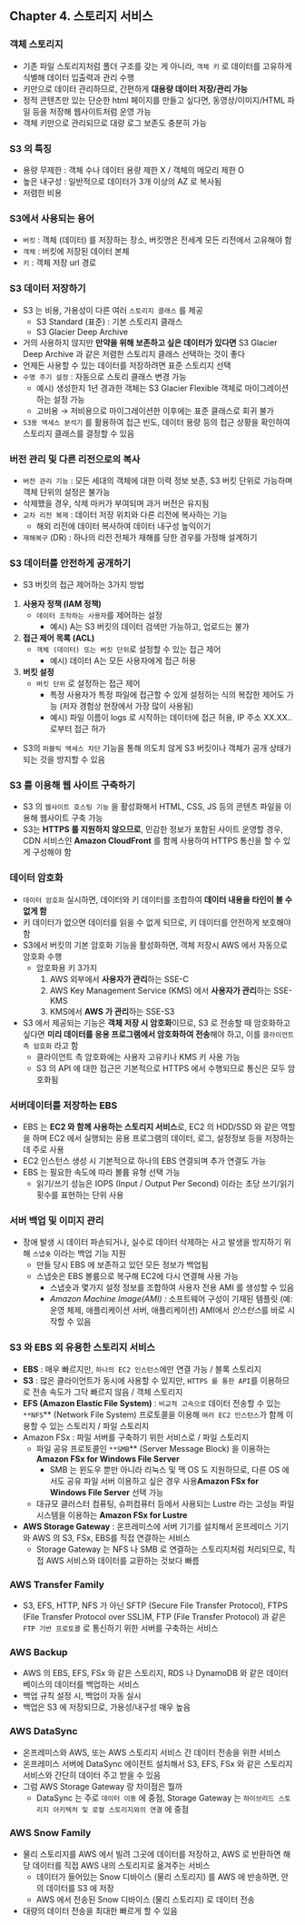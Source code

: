 ## Chapter 4. 스토리지 서비스
### 객체 스토리지

- 기존 파일 스토리지처럼 폴더 구조를 갖는 게 아니라, `객체 키` 로 데이터를 고유하게 식별해 데이터 입출력과 관리 수행
- 키만으로 데이터 관리하므로, 간편하게 **대용량 데이터 저장/관리 가능**
- 정적 콘텐츠만 있는 단순한 html 페이지를 만들고 싶다면, 동영상/이미지/HTML 파일 등을 저장해 웹사이트처럼 운영 가능
- 객체 키만으로 관리되므로 대량 로그 보존도 충분히 가능

### S3 의 특징

- 용량 무제한 : 객체 수나 데이터 용량 제한 X / 객체의 메모리 제한 O
- 높은 내구성 : 일반적으로 데이터가 3개 이상의 AZ 로 복사됨
- 저렴한 비용

### S3에서 사용되는 용어

- `버킷` : 객체 (데이터) 를 저장하는 장소, 버킷명은 전세계 모든 리전에서 고유해야 함
- `객체` : 버킷에 저장된 데이터 본체
- `키` : 객체 저장 url 경로

### S3 데이터 저장하기

- S3 는 비용, 가용성이 다른 여러 `스토리지 클래스` 를 제공
    - S3 Standard (표준) : 기본 스토리지 클래스
    - S3 Glacier Deep Archive
- 거의 사용하지 않지만 **만약을 위해 보존하고 싶은 데이터가 있다면** S3 Glacier Deep Archive 과 같은 저렴한 스토리지 클래스 선택하는 것이 좋다
- 언제든 사용할 수 있는 데이터를 저장하려면 표준 스토리지 선택
- `수명 주기 설정` : 자동으로 스토리 클래스 변경 가능
    - 예시) 생성한지 1년 경과한 객체는 S3 Glacier Flexible 객체로 마이그레이션하는 설정 가능
    - 고비용 → 저비용으로 마이그레이션한 이후에는 표준 클래스로 회귀 불가
- `S3용 액세스 분석기` 를 활용하여 접근 빈도, 데이터 용량 등의 접근 상황을 확인하여 스토리지 클래스를 결정할 수 있음

### 버전 관리 및 다른 리전으로의 복사

- `버전 관리 기능` : 모든 세대의 객체에 대한 이력 정보 보존, S3 버킷 단위로 가능하며 객체 단위의 설정은 불가능
- 삭제했을 경우, 삭제 마커가 부여되며 과거 버전은 유지됨
- `교차 리전 복제` : 데이터 저장 위치와 다른 리전에 복사하는 기능
    - 해외 리전에 데이터 복사하여 데이터 내구성 높익이기
- `재해복구` (DR) : 하나의 리전 전체가 재해를 당한 경우를 가정해 설계하기

### S3 데이터를 안전하게 공개하기

- S3 버킷의 접근 제어하는 3가지 방법
1. **사용자 정책 (IAM 정책)**
    - `데이터 조작하는 사용자`를 제어하는 설정
        - 예시) A는 S3 버킷의 데이터 검색만 가능하고, 업로드는 불가
2. **접근 제어 목록 (ACL)**
    - `객체 (데이터) 또는 버킷 단위`로 설정할 수 있는 접근 제어
        - 예시) 데이터 A는 모든 사용자에게 접근 허용
3. **버킷 설정**
    - `버킷 단위` 로 설정하는 접근 제어
        - 특정 사용자가 특정 파일에 접근할 수 있게 설정하는 식의 복잡한 제어도 가능 (저자 경험상 현장에서 가장 많이 사용됨)
        - 예시) 파일 이름이 logs 로 시작하는 데이터에 접근 허용, IP 주소 XX.XX.. 로부터 접근 허가
- S3의 `퍼블릭 액세스 차단` 기능을 통해 의도치 않게 S3 버킷이나 객체가 공개 상태가 되는 것을 방지할 수 있음

### S3 를 이용해 웹 사이트 구축하기

- S3 의 `웹사이트 호스팅 기능` 을 활성화해서 HTML, CSS, JS 등의 콘텐츠 파일을 이용해 웹사이트 구축 가능
- S3는 **HTTPS 를 지원하지 않으므로**, 민감한 정보가 포함된 사이트 운영할 경우, CDN 서비스인 **Amazon CloudFront** 를 함께 사용하여 HTTPS 통신을 할 수 있게 구성해야 함

### 데이터 암호화

- `데이터 암호화` 실시하면, 데이터와 키 데이터를 조합하여 **데이터 내용을 타인이 볼 수 없게 함**
- 키 데이터가 없으면 데이터를 읽을 수 없게 되므로, 키 데이터를 안전하게 보호해야 함
- S3에서 버킷의 기본 암호화 기능을 활성화하면, 객체 저장시 AWS 에서 자동으로 암호화 수행
    - 암호화용 키 3가지
        1. AWS 외부에서 **사용자가 관리**하는 SSE-C
        2. AWS Key Management Service (KMS) 에서 **사용자가 관리**하는 SSE-KMS
        3. KMS에서 **AWS 가 관리**하는 SSE-S3
- S3 에서 제공되는 기능은 **객체 저장 시 암호화**이므로, S3 로 전송할 때 암호화하고 싶다면 **미리 데이터를 응용 프로그램에서 암호화하여 전송**해야 하고, 이를 `클라이언트 측 암호화` 라고 함
    - 클라이언트 측 암호화에는 사용자 고유키나 KMS 키 사용 가능
    - S3 의 API 에 대한 접근은 기본적으로 HTTPS 에서 수행되므로 통신은 모두 암호화됨
 
### 서버데이터를 저장하는 EBS

- EBS 는 **EC2 와 함께 사용하는 스토리지 서비스**로, EC2 의 HDD/SSD 와 같은 역할을 하며 EC2 에서 실행되는 응용 프로그램의 데이터, 로그, 설정정보 등을 저장하는데 주로 사용
- EC2 인스턴스 생성 시 기본적으로 하나의 EBS 연결되며 추가 연결도 가능
- EBS 는 필요한 속도에 따라 볼륨 유형 선택 가능
    - 읽기/쓰기 성능은 IOPS (Input / Output Per Second) 이라는 초당 쓰기/읽기 횟수를 표현하는 단위 사용

### 서버 백업 및 이미지 관리

- 장애 발생 시 데이터 파손되거나, 실수로 데이터 삭제하는 사고 발생을 방지하기 위해 `스냅숏` 이라는 백업 기능 지원
    - 만들 당시 EBS 에 보존하고 있던 모든 정보가 백업됨
    - 스냅숏은 EBS 볼륨으로 복구해 EC2에 다시 연결해 사용 가능
        - 스냅숏과 몇가지 설정 정보를 조합하여 사용자 전용 AMI 를 생성할 수 있음
        - *Amazon Machine Image(AMI) :* 소프트웨어 구성이 기재된 템플릿 (예: 운영 체제, 애플리케이션 서버, 애플리케이션) AMI에서 *인스턴스*를 바로 시작할 수 있음
     
### S3 와 EBS 외 유용한 스토리지 서비스

- **EBS** : 매우 빠르지만, `하나의 EC2 인스턴스`에만 연결 가능 / 블록 스토리지
- **S3** : 많은 클라이언트가 동시에 사용할 수 있지만, `HTTPS 를 통한 API`를 이용하므로 전송 속도가 그닥 빠르지 않음 / 객체 스토리지
- **EFS (Amazon Elastic File System)** : `비교적 고속으로` 데이터 전송할 수 있는 `**NFS`** (Network File System) 프로토콜을 이용해 `여러 EC2 인스턴스`가 함께 이용할 수 있는 스토리지 / 파일 스토리지
- Amazon FSx : 파일 서버를 구축하기 위한 서비스로 / 파일 스토리지
    - 파일 공유 프로토콜인 `**SMB`** (Server Message Block) 을 이용하는 **Amazon FSx for Windows File Server**
        - SMB 는 윈도우 뿐만 아니라 리눅스 및 맥 OS 도 지원하므로, 다른 OS 에서도 공유 파일 서버 이용하고 싶은 경우 사용**Amazon FSx for Windows File Server** 선택 가능
    - 대규모 클러스터 컴퓨팅, 슈퍼컴퓨터 등에서 사용되는 Lustre 라는 고성능 파일 시스템을 이용하는 **Amazon FSx for Lustre**
- **AWS Storage Gateway** : 온프레미스에 서버 기기를 설치해서 온프레미스 기기와 AWS 의 S3, FSx, EBS를 직접 연결하는 서비스
    - Storage Gateway 는 NFS 나 SMB 로 연결하는 스토리지처럼 처리되므로, 직접 AWS 서비스와 데이터를 교환하는 것보다 빠름

### AWS Transfer Family

- S3, EFS, HTTP, NFS 가 아닌 SFTP (Secure File Transfer Protocol), FTPS (File Transfer Protocol over SSL)M, FTP (File Transfer Protocol) 과 같은 `FTP 기반 프로토콜` 로 통신하기 위한 서버를 구축하는 서비스

### AWS Backup

- AWS 의 EBS, EFS, FSx 와 같은 스토리지, RDS 나 DynamoDB 와 같은 데이터베이스의 데이터를 백업하는 서비스
- 백업 규칙 설정 시, 백업이 자동 실시
- 백업은 S3 에 저장되므로, 가용성/내구성 매우 높음

### AWS DataSync

- 온프레미스와 AWS, 또는 AWS 스토리지 서비스 간 데이터 전송을 위한 서비스
- 온프레미스 서버에 DataSync 에이전트 설치해서 S3, EFS, FSx 와 같은 스토리지 서비스와 간단히 데이터 주고 받을 수 있음
- 그럼 AWS Storage Gateway 랑 차이점은 뭘까
    - DataSync 는 주로 `데이터 이동` 에 중점, Storage Gateway 는 `하이브리드 스토리지 아키텍처 및 로컬 스토리지와의 연결` 에 중점

### AWS Snow Family

- 물리 스토리지를 AWS 에서 빌려 그곳에 데이터를 저장하고, AWS 로 반환하면 해당 데이터를 직접 AWS 내의 스토리지로 옮겨주는 서비스
    - 데이터가 들어있는 Snow 디바이스 (물리 스토리지) 를 AWS 에 반송하면, 안의 데이터를 S3 에 저장
    - AWS 에서 전송된 Snow 디바이스 (물리 스토리지) 로 데이터 전송
- 대량의 데이터 전송을 최대한 빠르게 할 수 있음
